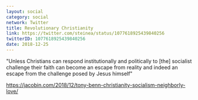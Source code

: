 ```yaml
---
layout: social
category: social
network: Twitter
title: Revolutionary Christianity
link: https://twitter.com/steinea/status/1077618925439840256
twitterID: 1077618925439840256
date: 2018-12-25
---
```


"Unless Christians can respond institutionally and politically to [the] socialist challenge their faith can become an escape from reality and indeed an escape from the challenge posed by Jesus himself"

<https://jacobin.com/2018/12/tony-benn-christianity-socialism-neighborly-love/>
